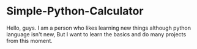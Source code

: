 # Simple-Python-Calculator
Hello, guys. I am a person who likes learning new things although python language isn't new, But I want to learn the basics and do many projects from this moment.
